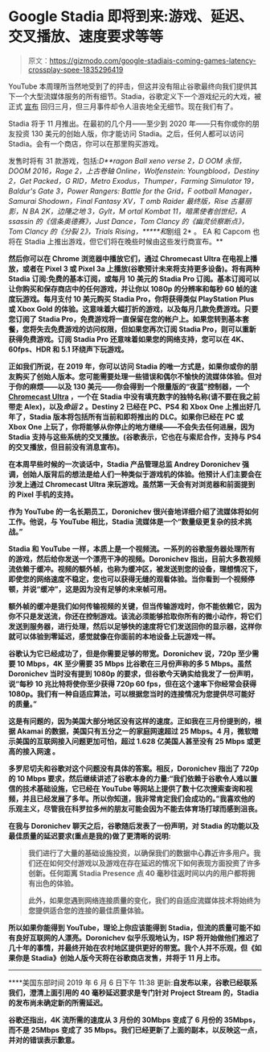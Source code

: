 # Google Stadia 即将到来:游戏、延迟、交叉播放、速度要求等等

> 原文：<https://gizmodo.com/google-stadiais-coming-games-latency-crossplay-spee-1835296419>

YouTube 本周理所当然地受到了的抨击，但这并没有阻止谷歌最终向我们提供其下一个大型流媒体服务的所有细节。Stadia，谷歌定义下一个游戏纪元的大戏，被正式 [宣布](https://gizmodo.com/all-the-detail-about-stadia-googles-huge-bet-on-the-fu-1833410886) 回归三月，但三月事件却令人沮丧地全无细节。现在我们有了。



Stadia 将于 11 月推出。在最初的几个月——至少到 2020 年——只有你或你的朋友投资 130 美元的创始人版，你才能访问 Stadia。之后，任何人都可以访问 Stadia。会有一个商店，你可以在那里购买游戏。

发售时将有 31 款游戏，包括:*D**ragon Ball xeno verse 2，D OOM 永恒，DOOM 2016，Rage 2，上古卷轴 Online，Wolfenstein: Youngblood，Destiny 2，Get Packed，G RID，Metro Exodus，Thumper，Farming Simulator 19，Baldur's Gate 3，Power Rangers: Battle for the Grid，F ootball Manager，Samurai Shodown，Final Fantasy XV，T omb Raider 最终版，Rise 古墓丽影，N BA 2K，边陲之地 3，Gylt，M ortal Kombat 11，暗黑使者创世纪，A ssassin 的《信条奥德赛》，Just Dance，Tom Clancy 的《幽灵侦察断点》，Tom Clancy 的《分裂 2》，Trials Rising，*****和*剧组 2* 。 EA 和 Capcom 也将在 Stadia 上推出游戏，但它们将在晚些时候由这些发行商宣布。**

**然后你可以在 Chrome 浏览器中播放它们，通过 Chromecast Ultra 在电视上播放，或者在 Pixel 3 或 Pixel 3a 上播放(谷歌预计未来将支持更多设备)。将有两种 Stadia 订阅:免费的基本订阅，或每月 10 美元的 Stadia Pro 订阅。基本订阅可以让你购买和保存商店中的任何游戏，并让你以 1080p 的分辨率和每秒 60 帧的速度玩游戏。每月支付 10 美元购买 Stadia Pro，你将获得类似 PlayStation Plus 或 Xbox Gold 的体验。这意味着大幅打折的游戏，以及每月几款免费游戏。只要您订阅了 Stadia Pro，免费游戏将一直保留在您的帐户上。如果您转到基本套餐，您将失去免费游戏的访问权限，但如果您再次订阅 Stadia Pro，则可以重新获得免费游戏。订阅 Stadia Pro 还意味着如果您的网络支持，您可以在 4K、60fps、HDR 和 5.1 环绕声下玩游戏。**

**正如我们所说，在 2019 年，你可以访问 Stadia 的唯一方式是，如果你或你的朋友购买了创始人版本。您可能需要处理一些错误和偶尔不愉快的流媒体体验。但对于你的麻烦——以及 130 美元——你会得到一个限量版的“夜蓝”控制器，一个 [Chromecast Ultra](https://gizmodo.com/the-chromecast-ultra-is-impressively-terrific-at-a-rock-1788752069) ，一个在 Stadia 中没有填充数字的独特名称(请不要在我之前带走 Alex)，以及*命运 2* 。Destiny 2 已经在 PC、PS4 和 Xbox One 上推出好几年了，Stadia 版本将包括所有当前和即将推出的 DLC。如果你已经在 PC 或 Xbox One 上玩了，你将能够从你停止的地方继续——不会失去任何进展，因为 Stadia 支持与这些系统的交叉播放。(谷歌表示，它也在与索尼合作，支持与 PS4 的交叉播放，但目前没有消息宣布)。** 

**在本周早些时候的一次谈话中，Stadia 产品管理总监 Andrey Doronichev 强调，创始人版背后的想法是给人们一种类似于游戏机的体验。他预计人们主要会在沙发上通过 Chromecast Ultra 来玩游戏。虽然第一天会有对浏览器和前面提到的 Pixel 手机的支持。**

**作为 YouTube 的一名长期员工，Doronichev 很兴奋地详细介绍了流媒体将如何工作。他说，与 YouTube 相比，Stadia 流媒体是一个“数量级更复杂的技术挑战。”**

**Stadia 和 YouTube 一样，本质上是一个视频流。一系列的谷歌服务器处理所有的游戏，然后给你发送一个漂亮干净的视频。Doronichev 指出，目前大多数视频流依赖于缓冲。视频的额外帧，也称为缓冲区，被发送到您的设备，理想情况下，即使您的网络速度不稳定，您也可以获得无缝的观看体验。当你看到一个视频停顿，并说“缓冲”，这是因为没有足够的未来帧可用。**

**额外帧的缓冲是我们如何传输视频的关键，但当传输游戏时，你不能依赖它，因为你不只是发送流，你还在控制游戏。该流必须能够拾取你所有的微小动作，将它们发送到服务器，进行处理，然后以足够快的速度将它们发送回你的显示器，这样你就可以体验到零延迟，感觉就像在你面前的本地设备上玩游戏一样。**

**谷歌认为它已经成功了，但是你需要足够的带宽。Doronichev 说，720p 至少需要 10 Mbps，4K 至少需要 35 Mbps 比谷歌在三月份声称的多 5 Mbps。虽然 Doronichev 当时没有提到 1080p 的要求，但谷歌今天确实给我发了一份声明，说“每秒 10 兆比特将使你至少获得 720p 60 fps，但在这个速率下你经常会获得 1080p。我们有一种自适应算法，可以根据您当时的连接情况为您提供尽可能好的质量。”**

**这是有问题的，因为美国大部分地区没有这样的速度。正如我在三月份提到的，根据 Akamai 的数据，美国只有五分之一的家庭网速超过 25 Mbps。4 月，微软暗示美国的互联网接入问题更加可怕，超过 1.628 亿美国人甚至没有 25 Mbps 或更高的接入网速 。**

**多罗尼切夫和谷歌对这个问题没有具体的答案。相反，Doronichev 指出了 720p 的 10 Mbps 要求，然后继续讲述了谷歌本身的力量:“我们依赖于谷歌令人难以置信的技术基础设施，它已经在 YouTube 等网站上提供了数十亿次搜索查询和视频，并且已经发展了多年。所以你知道，我非常肯定我们会成功的。”我喜欢他的乐观主义，尽管我在科罗拉多州的朋友可能会因为不能去体育场打球而感到沮丧。**

**在我与 Doronichev 聊天之后，谷歌随后发表了一份声明，对 Stadia 的功能以及最佳质量的延迟要求(重点是我的)做了更清晰的说明:**

> **我们进行了大量的基础设施投资，以确保我们的数据中心靠近许多用户。我们还在如何交付游戏以及游戏在存在延迟的情况下如何表现方面投资了许多创新。**任何距离 Stadia Presence 点 40 毫秒往返时间以内的用户都将拥有出色的体验。****
> 
> **此外，如果您遇到网络连接质量的变化，我们的自适应流媒体技术将始终为您提供适合您的连接的最佳质量体验。**

**所以如果你能得到 YouTube，理论上你应该能得到 Stadia，但流的质量可能不如有良好互联网的人漂亮。Doronichev 似乎乐观地认为，ISP 将开始做他们推迟了几十年的事情，并最终开始在农村地区提供更好的带宽。我个人并不乐观，但《如果你是 Stadia》创始人版今天将在谷歌商店发售，并将于 11 月上市。**

* * *

****美国东部时间 2019 年 6 月 6 日下午 11:38 更新:**自发布以来，谷歌已经联系我们，澄清上面引用的 40 毫秒延迟要求是专门针对 Project Stream 的，Stadia 的发布尚未确定新的所需延迟。** 

**谷歌还指出，4K 流所需的速度从 3 月份的 30Mbps 变成了 6 月份的 35Mbps，而不是 25Mbps 变成了 35 Mbps。我们已经更新了上面的副本，以反映这一点，并对的错误表示歉意。**